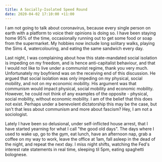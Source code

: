 ```yaml
---
title: A Socially-Isolated Speed Round
date: 2020-04-02 17:10:00 +11:00
---
```


I am not going to talk about coronavirus, because every single person on earth with a platform to voice their opinions is doing so. I have been staying home 95% of the time, occasionally running out to get some food or soap from the supermarket. My hobbies now include long solitary walks, playing the Sims 4, watercolouring, and eating the same sandwich every day.

Last night, I was complaining about how this state-mandated social isolation is impeding on my freedom, and is hence anti-capitalist behaviour, and that I would not like to live under a communist regime, thank you very much. Unfortunately my boyfriend was on the receiving end of this discussion. He argued that social isolation was only impeding on my physical, social mobility, and not on my economic mobility. His argument was that communism would impact physical, social mobility and economic mobility. However, he could not think of any examples of the opposite - physical, social mobility, without economic mobility. I am of the belief that this does not exist. Perhaps under a benevolent dictatorship this may be the case, but isn't that less about communism and more about fascism? Hey, I am not a sociologist. 

Lately I have been so delusional, under self-inflicted house arrest, that I have started yearning for what I call "the good old days". The days where I used to wake up, go to the gym, eat lunch, have an afternoon nap, grab a coffee on my way to work, leave the office at 1am, fall asleep in the dead of the night, and repeat the next day. I miss night shifts, watching the Fed's interest rate statements in real time, sleeping til 5pm, eating spaghetti bolognese. 